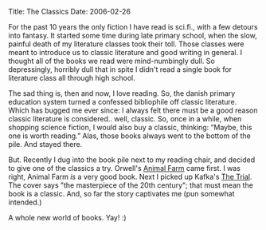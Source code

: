Title: The Classics
Date: 2006-02-26

For the past 10 years the only fiction I have read is sci.fi., with a few detours into fantasy. It started some time during late primary school, when the slow, painful death of my literature classes took their toll. Those classes were meant to introduce us to classic literature and good writing in general. I thought all of the books we read were mind-numbingly dull. So depressingly, horribly dull that in spite I didn't read a single book for literature class all through high school.

The sad thing is, then and now, I love reading. So, the danish primary education system turned a confessed bibliophile off classic literature. Which has bugged me ever since: I always felt there must be a good reason classic literature is considered.. well, classic. So, once in a while, when shopping science fiction, I would also buy a classic, thinking: “Maybe, this one is worth reading.” Alas, those books always went to the bottom of the pile. And stayed there.

But. Recently I dug into the book pile next to my reading chair, and decided to give one of the classics a try. Orwell's [Animal Farm](http://www.amazon.com/gp/product/0451526341) came first. I was right, Animal Farm _is_ a very good book. Next I picked up Kafka's [The Trial](http://www.amazon.com/gp/product/0805210407). The cover says "the masterpiece of the 20th century"; that must mean the book is a classic. And, so far the story captivates me (pun somewhat intended.)

A whole new world of books. Yay! :)